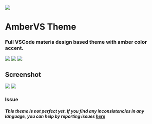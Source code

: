 ![](https://i.ibb.co/TByJCsG/Banner.png	)
# AmberVS Theme
### Full VSCode materia design based theme with amber color accent.

![](https://vsmarketplacebadge.apphb.com/version/nickyy00.ambervs.svg)   ![](https://vsmarketplacebadge.apphb.com/installs/nickyy00.ambervs.svg) ![](https://vsmarketplacebadge.apphb.com/rating-star/nickyy00.ambervs.svg)

## Screenshot
![](https://i.ibb.co/xDd9mHV/screenshot.png)
![](https://i.ibb.co/JQ6SWVV/screenshot2.png)
### Issue
##### This theme is not perfect yet. If you find any inconsistencies in any language, you can help by reporting issues [here](https://github.com/mateuszklysz/ambervs-theme/issues)